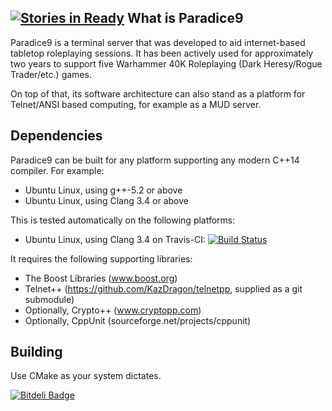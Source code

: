 [![Stories in Ready](https://badge.waffle.io/KazDragon/paradice9.png?label=ready&title=Ready)](https://waffle.io/KazDragon/paradice9)
What is Paradice9
-----------------

Paradice9 is a terminal server that was developed to aid internet-based tabletop roleplaying sessions.  It has been actively used for approximately two years to support five Warhammer 40K Roleplaying (Dark Heresy/Rogue Trader/etc.) games.

On top of that, its software architecture can also stand as a platform for Telnet/ANSI based computing, for example as a MUD server.

Dependencies
------------
Paradice9 can be built for any platform supporting any modern C++14 compiler.
For example:
  * Ubuntu Linux, using g++-5.2 or above
  * Ubuntu Linux, using Clang 3.4 or above

This is tested automatically on the following platforms:
  * Ubuntu Linux, using Clang 3.4 on Travis-CI: [![Build Status](https://travis-ci.org/KazDragon/paradice9.svg?branch=master)](https://travis-ci.org/KazDragon/paradice9)

It requires the following supporting libraries:
  * The Boost Libraries (www.boost.org)
  * Telnet++ (https://github.com/KazDragon/telnetpp, supplied as a git submodule)
  * Optionally, Crypto++ (www.cryptopp.com)
  * Optionally, CppUnit (sourceforge.net/projects/cppunit)

Building
--------
Use CMake as your system dictates.



[![Bitdeli Badge](https://d2weczhvl823v0.cloudfront.net/KazDragon/paradice9/trend.png)](https://bitdeli.com/free "Bitdeli Badge")


